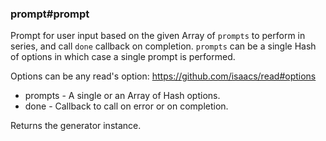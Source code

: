 ### prompt#prompt

Prompt for user input based on the given Array of `prompts` to perform in
series, and call `done` callback on completion.  `prompts` can be a single
Hash of options in which case a single prompt is performed.

Options can be any read's option: https://github.com/isaacs/read#options

- prompts    - A single or an Array of Hash options.
- done       - Callback to call on error or on completion.

Returns the generator instance.

